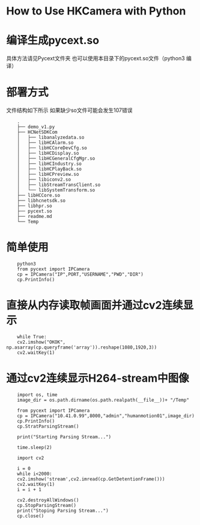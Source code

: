 # How to Use HKCamera with Python

# 编译生成pycext.so
具体方法请见Pycext文件夹
也可以使用本目录下的pycext.so文件（python3 编译）

# 部署方式

文件结构如下所示 如果缺少so文件可能会发生107错误

        .
        ├── demo_v1.py
        ├── HCNetSDKCom
        │   ├── libanalyzedata.so
        │   ├── libHCAlarm.so
        │   ├── libHCCoreDevCfg.so
        │   ├── libHCDisplay.so
        │   ├── libHCGeneralCfgMgr.so
        │   ├── libHCIndustry.so
        │   ├── libHCPlayBack.so
        │   ├── libHCPreview.so
        │   ├── libiconv2.so
        │   ├── libStreamTransClient.so
        │   └── libSystemTransform.so
        ├── libHCCore.so
        ├── libhcnetsdk.so
        ├── libhpr.so
        ├── pycext.so
        ├── readme.md
        └── Temp

# 简单使用
        python3
        from pycext import IPCamera
        cp = IPCamera("IP",PORT,"USERNAME","PWD","DIR")
        cp.PrintInfo()

# 直接从内存读取帧画面并通过cv2连续显示
        while True:
        cv2.imshow("OKOK", np.asarray(cp.queryframe('array')).reshape(1080,1920,3))
        cv2.waitKey(1)

# 通过cv2连续显示H264-stream中图像

        import os, time
        image_dir = os.path.dirname(os.path.realpath(__file__))+ "/Temp"

        from pycext import IPCamera
        cp = IPCamera("10.41.0.99",8000,"admin","humanmotion01",image_dir)
        cp.PrintInfo()
        cp.StratParsingStream()

        print("Starting Parsing Stream...")

        time.sleep(2)

        import cv2

        i = 0
        while i<2000:
        cv2.imshow('stream',cv2.imread(cp.GetDetentionFrame()))
        cv2.waitKey(1)
        i = i + 1

        cv2.destroyAllWindows()
        cp.StopParsingStream()
        print("Stoping Parsing Stream...")
        cp.close()
